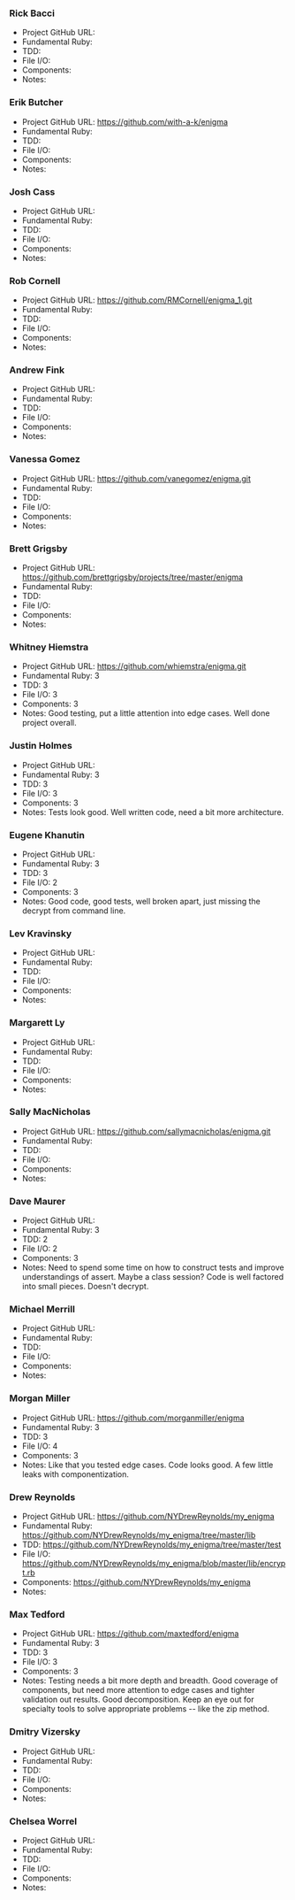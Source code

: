 ### Rick Bacci

* Project GitHub URL:
* Fundamental Ruby:
* TDD:
* File I/O:
* Components:
* Notes:

### Erik Butcher

* Project GitHub URL: https://github.com/with-a-k/enigma
* Fundamental Ruby:
* TDD:
* File I/O:
* Components:
* Notes:

### Josh Cass

* Project GitHub URL:
* Fundamental Ruby:
* TDD:
* File I/O:
* Components:
* Notes:

### Rob Cornell

* Project GitHub URL: https://github.com/RMCornell/enigma_1.git
* Fundamental Ruby:
* TDD:
* File I/O:
* Components:
* Notes:

### Andrew Fink

* Project GitHub URL:
* Fundamental Ruby:
* TDD:
* File I/O:
* Components:
* Notes:

### Vanessa Gomez

* Project GitHub URL: https://github.com/vanegomez/enigma.git
* Fundamental Ruby:
* TDD:
* File I/O:
* Components:
* Notes:

### Brett Grigsby

* Project GitHub URL: https://github.com/brettgrigsby/projects/tree/master/enigma
* Fundamental Ruby:
* TDD:
* File I/O:
* Components:
* Notes:

### Whitney Hiemstra

* Project GitHub URL: https://github.com/whiemstra/enigma.git
* Fundamental Ruby: 3
* TDD: 3
* File I/O: 3
* Components: 3
* Notes: Good testing, put a little attention into edge cases. Well done project overall.

### Justin Holmes

* Project GitHub URL:
* Fundamental Ruby: 3
* TDD: 3
* File I/O: 3
* Components: 3
* Notes: Tests look good. Well written code, need a bit more architecture.

### Eugene Khanutin

* Project GitHub URL:
* Fundamental Ruby: 3
* TDD: 3
* File I/O: 2
* Components: 3
* Notes: Good code, good tests, well broken apart, just missing the decrypt from command line.

### Lev Kravinsky

* Project GitHub URL:
* Fundamental Ruby:
* TDD:
* File I/O:
* Components:
* Notes:

### Margarett Ly

* Project GitHub URL:
* Fundamental Ruby:
* TDD:
* File I/O:
* Components:
* Notes:

### Sally MacNicholas

* Project GitHub URL: https://github.com/sallymacnicholas/enigma.git
* Fundamental Ruby:
* TDD:
* File I/O:
* Components:
* Notes:

### Dave Maurer

* Project GitHub URL:
* Fundamental Ruby: 3
* TDD: 2
* File I/O: 2
* Components: 3
* Notes: Need to spend some time on how to construct tests and improve understandings of assert. Maybe a class
session? Code is well factored into small pieces. Doesn't decrypt. 

### Michael Merrill

* Project GitHub URL:
* Fundamental Ruby:
* TDD:
* File I/O:
* Components:
* Notes:

### Morgan Miller

* Project GitHub URL: https://github.com/morganmiller/enigma
* Fundamental Ruby: 3
* TDD: 3
* File I/O: 4
* Components: 3
* Notes: Like that you tested edge cases. Code looks good. A few little leaks with componentization.

### Drew Reynolds

* Project GitHub URL: https://github.com/NYDrewReynolds/my_enigma
* Fundamental Ruby: https://github.com/NYDrewReynolds/my_enigma/tree/master/lib
* TDD: https://github.com/NYDrewReynolds/my_enigma/tree/master/test
* File I/O: https://github.com/NYDrewReynolds/my_enigma/blob/master/lib/encrypt.rb
* Components: https://github.com/NYDrewReynolds/my_enigma
* Notes: 

### Max Tedford

* Project GitHub URL: https://github.com/maxtedford/enigma
* Fundamental Ruby: 3
* TDD: 3
* File I/O: 3
* Components: 3
* Notes: Testing needs a bit more depth and breadth. Good coverage of components, but need more attention
to edge cases and tighter validation out results. Good decomposition. Keep an eye out for specialty tools to solve
appropriate problems -- like the zip method. 

### Dmitry Vizersky

* Project GitHub URL:
* Fundamental Ruby:
* TDD:
* File I/O:
* Components:
* Notes:

### Chelsea Worrel

* Project GitHub URL:
* Fundamental Ruby:
* TDD:
* File I/O:
* Components:
* Notes:


